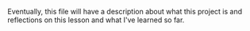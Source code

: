 Eventually, this file will have a description about what this project is and reflections on this lesson and what I've learned so far.
